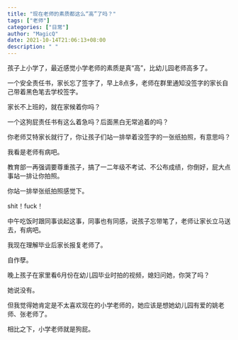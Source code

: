 ```yaml
---
title: "现在老师的素质都这么“高”了吗？"
tags: ["老师"]
categories: ["日常"]
author: "MagicQ"
date: 2021-10-14T21:06:13+08:00
description: " "
---
```


孩子上小学了，最近感觉小学老师的素质是真“高”，比幼儿园老师高多了。

一个安全责任书，家长忘了签字了，早上8点多，老师在群里通知没签字的家长自己带着黑色笔去学校签字。

家长不上班的，就在家候着你吗？

一个这狗屁责任书有这么着急吗？后面黑白无常追着的吗？

你老师艾特家长就行了，你让孩子们站一排举着没签字的一张纸拍照，有意思吗？

我看是老师有病吧。

教育部一再强调要尊重孩子，搞了一二年级不考试、不公布成绩，你倒好，屁大点事站一排让你拍照。

你站一排举张纸拍照感觉下。

shit！fuck！

中午吃饭时跟同事谈起这事，同事也有同感，说孩子忘带笔了，老师让家长立马送去，有病吧。

我现在理解毕业后家长报复老师了。

自作孽。

晚上孩子在家里看6月份在幼儿园毕业时拍的视频，媳妇问她，你哭了吗？

她说没有。

但我觉得她肯定是不太喜欢现在的小学老师的，她应该是想她幼儿园有爱的姚老师、张老师了。

相比之下，小学老师就是狗屁。